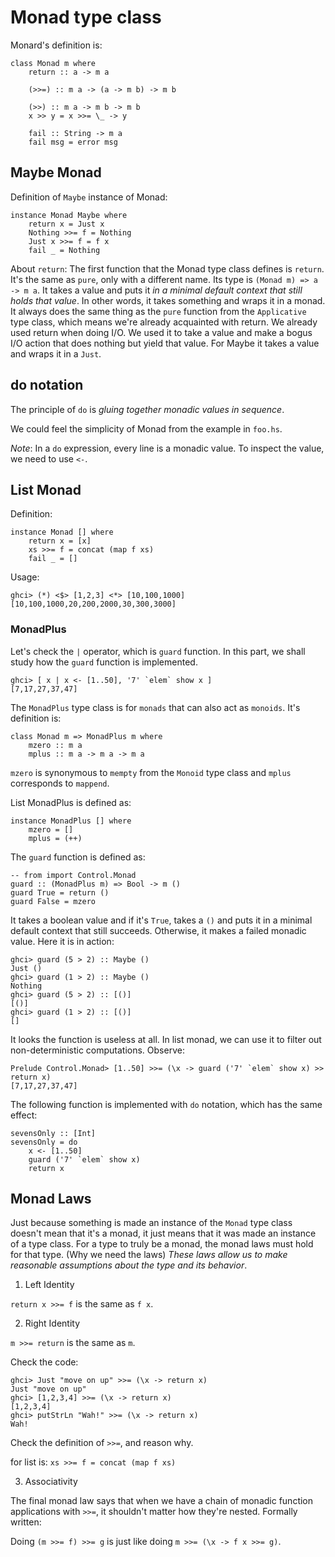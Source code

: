 # Monad type class

Monard's definition is:

```{haskell}
class Monad m where
    return :: a -> m a

    (>>=) :: m a -> (a -> m b) -> m b

    (>>) :: m a -> m b -> m b
    x >> y = x >>= \_ -> y

    fail :: String -> m a
    fail msg = error msg
```

## Maybe Monad

Definition of `Maybe` instance of Monad:

```{haskell}
instance Monad Maybe where
    return x = Just x
    Nothing >>= f = Nothing
    Just x >>= f = f x
    fail _ = Nothing
```

About `return`:
The first function that the Monad type class defines is `return`.
It's the same as `pure`, only with a different name. Its type is `(Monad m) => a -> m a`.
It takes a value and puts it *in a minimal default context that still holds that value*.
In other words, it takes something and wraps it in a monad.
It always does the same thing as the `pure` function from the `Applicative` type class,
which means we're already acquainted with return. We already used return when doing I/O.
We used it to take a value and make a bogus I/O action that does nothing but yield that value.
For Maybe it takes a value and wraps it in a `Just`.

## do notation

The principle of `do` is *gluing together monadic values in sequence*.

We could feel the simplicity of Monad from the example in `foo.hs`.

*Note*: In a `do` expression, every line is a monadic value. To inspect the value, we need to use `<-`.

## List Monad

Definition:

```{haskell}
instance Monad [] where
    return x = [x]
    xs >>= f = concat (map f xs)
    fail _ = []
```

Usage:

```{haskell}
ghci> (*) <$> [1,2,3] <*> [10,100,1000]
[10,100,1000,20,200,2000,30,300,3000]
```

### MonadPlus

Let's check the `|` operator, which is `guard` function.
In this part, we shall study how the `guard` function is implemented.

```{haskell}
ghci> [ x | x <- [1..50], '7' `elem` show x ]
[7,17,27,37,47]
```

The `MonadPlus` type class is for `monads` that can also act as `monoids`.
It's definition is:

```{haskell}
class Monad m => MonadPlus m where
    mzero :: m a
    mplus :: m a -> m a -> m a
```

`mzero` is synonymous to `mempty` from the `Monoid` type class and `mplus` corresponds to `mappend`.

List MonadPlus is defined as:

```{haskell}
instance MonadPlus [] where
    mzero = []
    mplus = (++)
```

The `guard` function is defined as:

```{haskell}
-- from import Control.Monad
guard :: (MonadPlus m) => Bool -> m ()
guard True = return ()
guard False = mzero
```

It takes a boolean value and if it's `True`, takes a `()` and puts it in a minimal default context that still succeeds. 
Otherwise, it makes a failed monadic value. Here it is in action:

```{haskell}
ghci> guard (5 > 2) :: Maybe ()
Just ()
ghci> guard (1 > 2) :: Maybe ()
Nothing
ghci> guard (5 > 2) :: [()]
[()]
ghci> guard (1 > 2) :: [()]
[]
```

It looks the function is useless at all.  In list monad, we can use it to filter out non-deterministic computations. Observe:

```{haskell}
Prelude Control.Monad> [1..50] >>= (\x -> guard ('7' `elem` show x) >> return x)
[7,17,27,37,47]
```

The following function is implemented with `do` notation, which has the same effect:

```{haskell}
sevensOnly :: [Int]
sevensOnly = do
    x <- [1..50]
    guard ('7' `elem` show x)
    return x
```

## Monad Laws

Just because something is made an instance of the `Monad` type class doesn't mean that it's a monad,
it just means that it was made an instance of a type class.
For a type to truly be a monad, the monad laws must hold for that type.
(Why we need the laws) *These laws allow us to make reasonable assumptions about the type and its behavior*.

1. Left Identity

`return x >>= f` is the same as `f x`.

2. Right Identity

`m >>= return` is the same as `m`.

Check the code:

```{haskell}
ghci> Just "move on up" >>= (\x -> return x)
Just "move on up"
ghci> [1,2,3,4] >>= (\x -> return x)
[1,2,3,4]
ghci> putStrLn "Wah!" >>= (\x -> return x)
Wah!
```

Check the definition of `>>=`, and reason why.

for list is: `xs >>= f = concat (map f xs)`

3. Associativity

The final monad law says that when we have a chain of monadic function applications with `>>=`, it shouldn't matter how they're nested. Formally written:

Doing `(m >>= f) >>= g` is just like doing `m >>= (\x -> f x >>= g)`.
